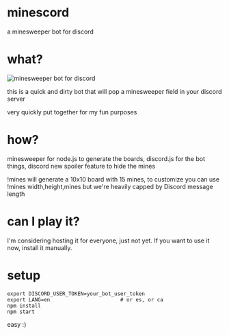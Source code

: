 # minescord

a minesweeper bot for discord

# what?

![minesweeper bot for discord](https://i.imgur.com/8UDe9Bm.png)

this is a quick and dirty bot that will pop a minesweeper field in your discord server

very quickly put together for my fun purposes

# how?

minesweeper for node.js to generate the boards, discord.js for the bot things, discord new spoiler feature to hide the mines

!mines will generate a 10x10 board with 15 mines, to customize you can use !mines width,height,mines but we're heavily capped by Discord message length

# can I play it?

I'm considering hosting it for everyone, just not yet. If you want to use it now, install it manually.

# setup

```
export DISCORD_USER_TOKEN=your_bot_user_token
export LANG=en                       # or es, or ca
npm install
npm start
```

easy :)
